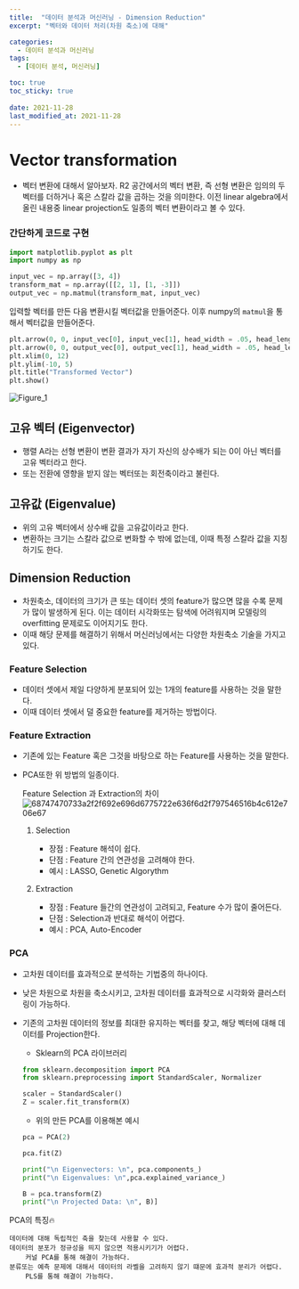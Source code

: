 ```yaml
---
title:  "데이터 분석과 머신러닝 - Dimension Reduction"
excerpt: "벡터와 데이터 처리(차원 축소)에 대해"

categories:
  - 데이터 분석과 머신러닝
tags:
  - [데이터 분석, 머신러닝]

toc: true
toc_sticky: true
 
date: 2021-11-28
last_modified_at: 2021-11-28
---
```


# Vector transformation
- 벡터 변환에 대해서 알아보자.
R2 공간에서의 벡터 변환, 즉 선형 변환은 임의의 두 벡터를 더하거나 혹은 스칼라 값을 곱하는 것을 의미한다.
이전 linear algebra에서 올린 내용중 linear projection도 일종의 벡터 변환이라고 볼 수 있다.


### 간단하게 코드로 구현
```python
import matplotlib.pyplot as plt
import numpy as np

input_vec = np.array([3, 4])
transform_mat = np.array([[2, 1], [1, -3]])
output_vec = np.matmul(transform_mat, input_vec)
```

입력할 벡터를 만든 다음 변환시킬 벡터값을 만들어준다.
이후 numpy의 `matmul`을 통해서 벡터값을 만들어준다.

```python
plt.arrow(0, 0, input_vec[0], input_vec[1], head_width = .05, head_length = .05, color ='#d63031')
plt.arrow(0, 0, output_vec[0], output_vec[1], head_width = .05, head_length = .05, color ='#0984e3')
plt.xlim(0, 12)
plt.ylim(-10, 5)
plt.title("Transformed Vector")
plt.show()
```

![Figure_1](https://user-images.githubusercontent.com/75519839/183892955-9ada6985-1038-4071-b8bd-2b7e544725c5.png)


## 고유 벡터 (Eigenvector)

- 행렬 A라는 선형 변환이 변환 결과가 자기 자신의 상수배가 되는 0이 아닌 벡터를 고유 벡터라고 한다.
- 또는 전환에 영향을 받지 않는 벡터또는 회전축이라고 불린다.

## 고유값 (Eigenvalue)

- 위의 고유 벡터에서 상수배 값을 고유값이라고 한다.
- 변환하는 크기는 스칼라 값으로 변화할 수 밖에 없는데, 이때 특정 스칼라 값을 지칭하기도 한다.

## Dimension Reduction

- 차원축소, 데이터의 크기가 큰 또는 데이터 셋의 feature가 많으면 많을 수록 문제가 많이 발생하게 된다. 이는 데이터 시각화또는 탐색에 어려워지며 모델링의 overfitting 문제로도 이어지기도 한다.
- 이때 해당 문제를 해결하기 위해서 머신러닝에서는 다양한 차원축소 기술을 가지고 있다.

### Feature Selection

- 데이터 셋에서 제일 다양하게 분포되어 있는 1개의 feature를 사용하는 것을 말한다.
- 이때 데이터 셋에서 덜 중요한 feature를 제거하는 방법이다.

### Feature Extraction

- 기존에 있는 Feature 혹은 그것을 바탕으로 하는 Feature를 사용하는 것을 말한다.
- PCA또한 위 방법의 일종이다.

    Feature Selection 과 Extraction의 차이
    ![68747470733a2f2f692e696d6775722e636f6d2f797546516b4c612e706e67](https://user-images.githubusercontent.com/75519839/183894827-4d2a890e-e97c-4b25-ab59-57ffd8a7861e.png)

    1. Selection
        - 장점 : Feature 해석이 쉽다.
        - 단점 : Feature 간의 연관성을 고려해야 한다.
        - 예시 : LASSO, Genetic Algorythm

    2. Extraction
        - 장점 : Feature 들간의 연관성이 고려되고, Feature 수가 많이 줄어든다.
        - 단점 : Selection과 반대로 해석이 어렵다.
        - 예시 : PCA, Auto-Encoder

### PCA

- 고차원 데이터를 효과적으로 분석하는 기법중의 하나이다.
- 낮은 차원으로 차원을 축소시키고, 고차원 데이터를 효과적으로 시각화와 클러스터링이 가능하다.
- 기존의 고차원 데이터의 정보를 최대한 유지하는 벡터를 찾고, 해당 벡터에 대해 데이터를 Projection한다.


    - Sklearn의 PCA 라이브러리
    ```python
    from sklearn.decomposition import PCA
    from sklearn.preprocessing import StandardScaler, Normalizer

    scaler = StandardScaler()
    Z = scaler.fit_transform(X)
    ```

    - 위의 만든 PCA를 이용해본 예시
    ```python
    pca = PCA(2)

    pca.fit(Z)

    print("\n Eigenvectors: \n", pca.components_)
    print("\n Eigenvalues: \n",pca.explained_variance_)

    B = pca.transform(Z)
    print("\n Projected Data: \n", B)]
    ```

PCA의 특징🔥

    데이터에 대해 독립적인 축을 찾는데 사용할 수 있다.
    데이터의 분포가 정규성을 띄지 않으면 적용시키기가 어렵다.
        커널 PCA를 통해 해결이 가능하다.
    분류또는 예측 문제에 대해서 데이터의 라벨을 고려하지 않기 떄문에 효과적 분리가 어렵다.
        PLS를 통해 해결이 가능하다.
